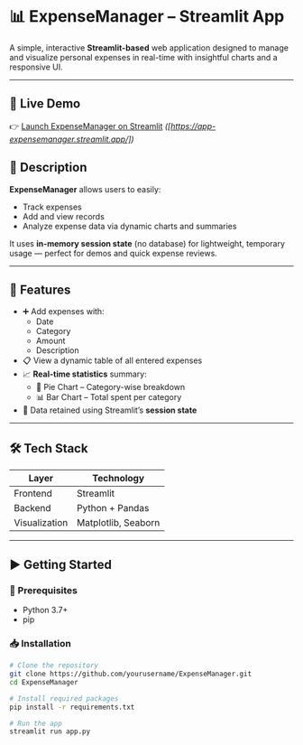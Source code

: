 # 📊 ExpenseManager – Streamlit App

A simple, interactive **Streamlit-based** web application designed to manage and visualize personal expenses in real-time with insightful charts and a responsive UI.

---

## 🔗 Live Demo

👉 [Launch ExpenseManager on Streamlit](#) *([https://app-expensemanager.streamlit.app/])*

## 📝 Description

**ExpenseManager** allows users to easily:
- Track expenses
- Add and view records
- Analyze expense data via dynamic charts and summaries

It uses **in-memory session state** (no database) for lightweight, temporary usage — perfect for demos and quick expense reviews.

---

## 🔧 Features

- ➕ Add expenses with:
  - Date
  - Category
  - Amount
  - Description
- 📋 View a dynamic table of all entered expenses
- 📈 **Real-time statistics** summary:
  - 🥧 Pie Chart – Category-wise breakdown
  - 📊 Bar Chart – Total spent per category
- 🧠 Data retained using Streamlit’s **session state**

---

## 🛠️ Tech Stack

| Layer        | Technology       |
|--------------|------------------|
| Frontend     | Streamlit        |
| Backend      | Python + Pandas  |
| Visualization| Matplotlib, Seaborn |

---

## ▶️ Getting Started

### 📌 Prerequisites

- Python 3.7+
- pip

### 📥 Installation

```bash
# Clone the repository
git clone https://github.com/yourusername/ExpenseManager.git
cd ExpenseManager

# Install required packages
pip install -r requirements.txt

# Run the app
streamlit run app.py
